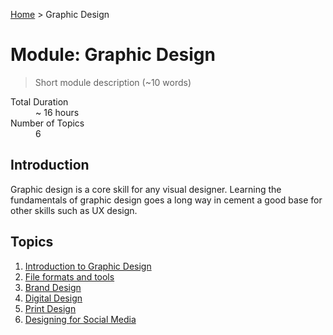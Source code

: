 [Home](../index.md) > Graphic Design

# Module: Graphic Design

> Short module description (~10 words)

<dl>
<dt>Total Duration</dt>
<dd>~ 16 hours</dd>
<dt>Number of Topics</dt>
<dd>6</dd>
</dl>


## Introduction

Graphic design is a core skill for any visual designer. Learning the fundamentals of graphic design goes a long way in cement a good base for other skills such as UX design.

## Topics

1. [Introduction to Graphic Design](./introduction-to-graphic-design.md)
2. [File formats and tools](./file-formats-and-tools.md)
3. [Brand Design](./brand-design.md)
4. [Digital Design](./digital-design.md)
5. [Print Design](./print-design.md)
6. [Designing for Social Media](./designing-for-social-media.md)

## 

